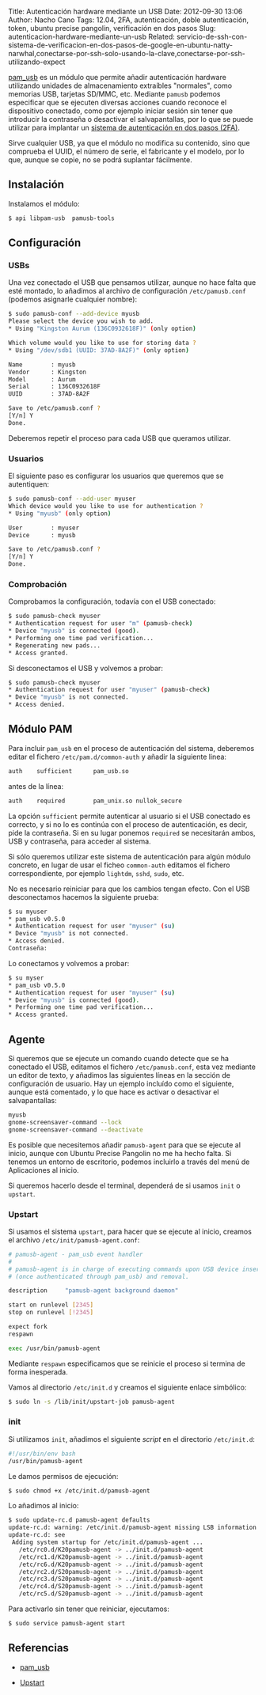 Title: Autenticación hardware mediante un USB
Date: 2012-09-30 13:06
Author: Nacho Cano
Tags: 12.04, 2FA, autenticación, doble autenticación, token, ubuntu precise pangolin, verificación en dos pasos
Slug: autenticacion-hardware-mediante-un-usb
Related: servicio-de-ssh-con-sistema-de-verificacion-en-dos-pasos-de-google-en-ubuntu-natty-narwhal,conectarse-por-ssh-solo-usando-la-clave,conectarse-por-ssh-utilizando-expect

[pam_usb][] es un módulo que permite añadir autenticación hardware
utilizando unidades de almacenamiento extraíbles "normales", como
memorias USB, tarjetas SD/MMC, etc. Mediante `pamusb` podemos
especificar que se ejecuten diversas acciones cuando reconoce el
dispositivo conectado, como por ejemplo iniciar sesión sin tener que
introducir la contraseña o desactivar el salvapantallas, por lo que se
puede utilizar para implantar un [sistema de autenticación en dos pasos
(2FA)][].

Sirve cualquier USB, ya que el módulo no modifica su contenido, sino que
comprueba el UUID, el número de serie, el fabricante y el modelo, por lo
que, aunque se copie, no se podrá suplantar fácilmente.

Instalación
-----------

Instalamos el módulo:

```bash
$ api libpam-usb  pamusb-tools
```

Configuración
-------------

### USBs

Una vez conectado el USB que pensamos utilizar, aunque no hace falta que
esté montado, lo añadimos al archivo de configuración `/etc/pamusb.conf`
(podemos asignarle cualquier nombre):

```bash
$ sudo pamusb-conf --add-device myusb
Please select the device you wish to add.
* Using "Kingston Aurum (136C0932618F)" (only option)

Which volume would you like to use for storing data ?
* Using "/dev/sdb1 (UUID: 37AD-8A2F)" (only option)

Name        : myusb
Vendor      : Kingston
Model       : Aurum
Serial      : 136C0932618F
UUID        : 37AD-8A2F

Save to /etc/pamusb.conf ?
[Y/n] Y
Done.
```

Deberemos repetir el proceso para cada USB que queramos utilizar.

### Usuarios

El siguiente paso es configurar los usuarios que queremos que se
autentiquen:

```bash
$ sudo pamusb-conf --add-user myuser
Which device would you like to use for authentication ?
* Using "myusb" (only option)

User        : myuser
Device      : myusb

Save to /etc/pamusb.conf ?
[Y/n] Y
Done.
```

### Comprobación

Comprobamos la configuración, todavía con el USB conectado:

```bash
$ sudo pamusb-check myuser
* Authentication request for user "m" (pamusb-check)
* Device "myusb" is connected (good).
* Performing one time pad verification...
* Regenerating new pads...
* Access granted.
```

Si desconectamos el USB y volvemos a probar:

```bash
$ sudo pamusb-check myuser
* Authentication request for user "myuser" (pamusb-check)
* Device "myusb" is not connected.
* Access denied.
```

Módulo PAM
----------

Para incluir `pam_usb` en el proceso de autenticación del sistema,
deberemos editar el fichero `/etc/pam.d/common-auth` y añadir la
siguiente linea:

```bash
auth    sufficient      pam_usb.so
```

antes de la línea:

```bash
auth    required        pam_unix.so nullok_secure
```

La opción `sufficient` permite autenticar al usuario si el USB conectado
es correcto, y si no lo es continúa con el proceso de autenticación, es
decir, pide la contraseña. Si en su lugar ponemos `required` se
necesitarán ambos, USB y contraseña, para acceder al sistema.

Si sólo queremos utilizar este sistema de autenticación para algún
módulo concreto, en lugar de usar el ficheo `common-auth` editamos el
fichero correspondiente, por ejemplo `lightdm`, `sshd`, `sudo`, etc.

No es necesario reiniciar para que los cambios tengan efecto. Con el USB
desconectamos hacemos la siguiente prueba:

```bash
$ su myuser
* pam_usb v0.5.0
* Authentication request for user "myuser" (su)
* Device "myusb" is not connected.
* Access denied.
Contraseña:
```

Lo conectamos y volvemos a probar:

```bash
$ su myser
* pam_usb v0.5.0
* Authentication request for user "myuser" (su)
* Device "myusb" is connected (good).
* Performing one time pad verification...
* Access granted.
```

Agente
------

Si queremos que se ejecute un comando cuando detecte que se ha conectado
el USB, editamos el fichero `/etc/pamusb.conf`, esta vez mediante un
editor de texto, y añadimos las siguientes líneas en la sección de
configuración de usuario. Hay un ejemplo incluído como el siguiente,
aunque está comentado, y lo que hace es activar o desactivar el
salvapantallas:


```bash
myusb
gnome-screensaver-command --lock
gnome-screensaver-command --deactivate
```

Es posible que necesitemos añadir `pamusb-agent` para que se ejecute al
inicio, aunque con Ubuntu Precise Pangolin no me ha hecho falta. Si
tenemos un entorno de escritorio, podemos incluirlo a través del menú de
Aplicaciones al inicio.

Si queremos hacerlo desde el terminal, dependerá de si usamos `init` o
`upstart`.

### Upstart

Si usamos el sistema `upstart`, para hacer que se ejecute al inicio,
creamos el archivo `/etc/init/pamusb-agent.conf`:

```bash
# pamusb-agent - pam_usb event handler
#
# pamusb-agent is in charge of executing commands upon USB device insertion
# (once authenticated through pam_usb) and removal.

description     "pamusb-agent background daemon"

start on runlevel [2345]
stop on runlevel [!2345]

expect fork
respawn

exec /usr/bin/pamusb-agent
```

Mediante `respawn` especificamos que se reinicie el proceso si termina
de forma inesperada.

Vamos al directorio `/etc/init.d` y creamos el siguiente enlace
simbólico:

```bash
$ sudo ln -s /lib/init/upstart-job pamusb-agent
```

### init

Si utilizamos `init`, añadimos el siguiente _script_ en el directorio
`/etc/init.d`:

```bash
#!/usr/bin/env bash
/usr/bin/pamusb-agent
```

Le damos permisos de ejecución:

```bash
$ sudo chmod +x /etc/init.d/pamusb-agent
```

Lo añadimos al inicio:

```bash
$ sudo update-rc.d pamusb-agent defaults
update-rc.d: warning: /etc/init.d/pamusb-agent missing LSB information
update-rc.d: see
 Adding system startup for /etc/init.d/pamusb-agent ...
   /etc/rc0.d/K20pamusb-agent -> ../init.d/pamusb-agent
   /etc/rc1.d/K20pamusb-agent -> ../init.d/pamusb-agent
   /etc/rc6.d/K20pamusb-agent -> ../init.d/pamusb-agent
   /etc/rc2.d/S20pamusb-agent -> ../init.d/pamusb-agent
   /etc/rc3.d/S20pamusb-agent -> ../init.d/pamusb-agent
   /etc/rc4.d/S20pamusb-agent -> ../init.d/pamusb-agent
   /etc/rc5.d/S20pamusb-agent -> ../init.d/pamusb-agent
```

Para activarlo sin tener que reiniciar, ejecutamos:

```bash
$ sudo service pamusb-agent start
```

Referencias
-----------

- [pam_usb][]
- [Upstart][]

  [pam_usb]: http://pamusb.org/
    "pam_usb"
  [sistema de autenticación en dos pasos (2FA)]: {filename}/admin/servicio-de-ssh-con-sistema-de-verificacion-en-dos-pasos-de-google-en-ubuntu-natty-narwhal.md
    "sistema de autenticación en dos pasos (2FA)"
  [Upstart]: http://upstart.ubuntu.com/wiki/Stanzas
    "Upstart"
